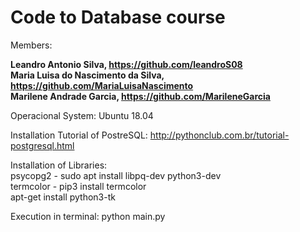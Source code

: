 # Code to Database course

Members:

**Leandro Antonio Silva, https://github.com/leandroS08**  
**Maria Luisa do Nascimento da Silva, https://github.com/MariaLuisaNascimento**  
**Marilene Andrade Garcia, https://github.com/MarileneGarcia**  

Operacional System: Ubuntu 18.04

Installation Tutorial of PostreSQL:
http://pythonclub.com.br/tutorial-postgresql.html

Installation of Libraries:  
psycopg2 - sudo apt install libpq-dev python3-dev  
termcolor - pip3 install termcolor  
apt-get install python3-tk  

Execution in terminal:
python main.py

